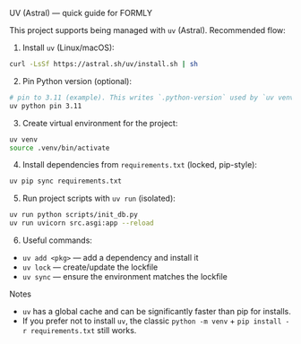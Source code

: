 UV (Astral) — quick guide for FORMLY

This project supports being managed with `uv` (Astral). Recommended flow:

1. Install `uv` (Linux/macOS):

```bash
curl -LsSf https://astral.sh/uv/install.sh | sh
```

2. Pin Python version (optional):

```bash
# pin to 3.11 (example). This writes `.python-version` used by `uv venv`
uv python pin 3.11
```

3. Create virtual environment for the project:

```bash
uv venv
source .venv/bin/activate
```

4. Install dependencies from `requirements.txt` (locked, pip-style):

```bash
uv pip sync requirements.txt
```

5. Run project scripts with `uv run` (isolated):

```bash
uv run python scripts/init_db.py
uv run uvicorn src.asgi:app --reload
```

6. Useful commands:

- `uv add <pkg>` — add a dependency and install it
- `uv lock` — create/update the lockfile
- `uv sync` — ensure the environment matches the lockfile

Notes
- `uv` has a global cache and can be significantly faster than pip for installs.
- If you prefer not to install `uv`, the classic `python -m venv` + `pip install -r requirements.txt` still works.

